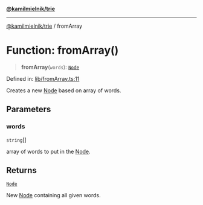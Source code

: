 [**@kamilmielnik/trie**](../README.md)

***

[@kamilmielnik/trie](../README.md) / fromArray

# Function: fromArray()

> **fromArray**(`words`): [`Node`](../interfaces/Node.md)

Defined in: [lib/fromArray.ts:11](https://github.com/kamilmielnik/trie/blob/master/src/lib/fromArray.ts#L11)

Creates a new [Node](../interfaces/Node.md) based on array of words.

## Parameters

### words

`string`[]

array of words to put in the [Node](../interfaces/Node.md).

## Returns

[`Node`](../interfaces/Node.md)

New [Node](../interfaces/Node.md) containing all given words.
